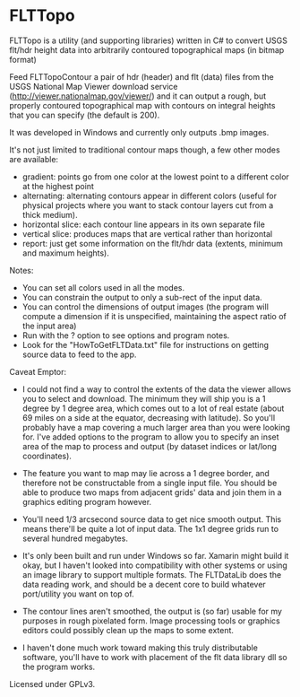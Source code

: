 # FLTTopo
FLTTopo is a utility (and supporting libraries) written in C# to convert USGS flt/hdr height data into arbitrarily contoured topographical maps (in bitmap format)

Feed FLTTopoContour a pair of hdr (header) and flt (data) files from the USGS National Map Viewer download service (http://viewer.nationalmap.gov/viewer/) and it can output a rough, but properly contoured topographical map with contours on integral heights that you can specify (the default is 200).  

It was developed in Windows and currently only outputs .bmp images.

It's not just limited to traditional contour maps though, a few other modes are available:
* gradient: points go from one color at the lowest point to a different color at the highest point
* alternating: alternating contours appear in different colors (useful for physical projects where you want to stack contour layers cut from a thick medium).
* horizontal slice: each contour line appears in its own separate file
* vertical slice: produces maps that are vertical rather than horizontal
* report: just get some information on the flt/hdr data (extents, minimum and maximum heights). 

Notes:
* You can set all colors used in all the modes.
* You can constrain the output to only a sub-rect of the input data.
* You can control the dimensions of output images (the program will compute a dimension if it is unspecified, maintaining the aspect ratio of the input area)
* Run with the ? option to see options and program notes.
* Look for the "HowToGetFLTData.txt" file for instructions on getting source data to feed to the app.

Caveat Emptor:
* I could not find a way to control the extents of the data the viewer allows you to select and download. The minimum they will ship you is a 1 degree by 1 degree area, which comes out to a lot of real estate (about 69 miles on a side at the equator, decreasing with latitude). So you'll probably have a map covering a much larger area than you were looking for. I've added options to the program to allow you to specify an inset area of the map to process and output (by dataset indices or lat/long coordinates). 

* The feature you want to map may lie across a 1 degree border, and therefore not be constructable from a single input file. You should be able to produce two maps from adjacent grids' data and join them in a graphics editing program however.

* You'll need 1/3 arcsecond source data to get nice smooth output. This means there'll be quite a lot of input data. The 1x1 degree grids run to several hundred megabytes.

* It's only been built and run under Windows so far. Xamarin might build it okay, but I haven't looked into compatibility with other systems or using an image library to support multiple formats. The FLTDataLib does the data reading work, and should be a decent core to build whatever port/utility you want on top of.

* The contour lines aren't smoothed, the output is (so far) usable for my purposes in rough pixelated form. Image processing tools or graphics editors could possibly clean up the maps to some extent.

* I haven't done much work toward making this truly distributable software,  you'll have to work with placement of the flt data library dll so the program works. 

Licensed under GPLv3. 
